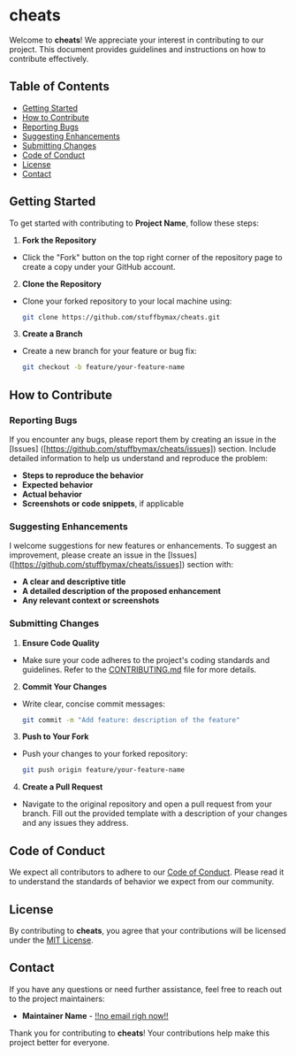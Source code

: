 # cheats

Welcome to **cheats**! We appreciate your interest in contributing to our project. This document provides guidelines and instructions on how to contribute effectively.

## Table of Contents

- [Getting Started](#getting-started)
- [How to Contribute](#how-to-contribute)
- [Reporting Bugs](#reporting-bugs)
- [Suggesting Enhancements](#suggesting-enhancements)
- [Submitting Changes](#submitting-changes)
- [Code of Conduct](#code-of-conduct)
- [License](#license)
- [Contact](#contact)

## Getting Started

To get started with contributing to **Project Name**, follow these steps:

1. **Fork the Repository**
 - Click the "Fork" button on the top right corner of the repository page to create a copy under your GitHub account.

2. **Clone the Repository**
 - Clone your forked repository to your local machine using:
     ```bash
     git clone https://github.com/stuffbymax/cheats.git
     ```



3. **Create a Branch**
- Create a new branch for your feature or bug fix:
     ```bash
     git checkout -b feature/your-feature-name
     ```

## How to Contribute

### Reporting Bugs

If you encounter any bugs, please report them by creating an issue in the [Issues] ([https://github.com/stuffbymax/cheats/issues]) section. Include detailed information to help us understand and reproduce the problem:
- **Steps to reproduce the behavior**
- **Expected behavior**
- **Actual behavior**
- **Screenshots or code snippets**, if applicable

### Suggesting Enhancements

I welcome suggestions for new features or enhancements. To suggest an improvement, please create an issue in the [Issues] ([https://github.com/stuffbymax/cheats/issues]) section with:
- **A clear and descriptive title**
- **A detailed description of the proposed enhancement**
- **Any relevant context or screenshots**

### Submitting Changes

1. **Ensure Code Quality**
- Make sure your code adheres to the project's coding standards and guidelines. Refer to the [CONTRIBUTING.md](CONTRIBUTING.md) file for more details.

2. **Commit Your Changes**
 - Write clear, concise commit messages:
     ```bash
     git commit -m "Add feature: description of the feature"
     ```

3. **Push to Your Fork**
- Push your changes to your forked repository:
     ```bash
     git push origin feature/your-feature-name
     ```

4. **Create a Pull Request**
- Navigate to the original repository and open a pull request from your branch. Fill out the provided template with a description of your changes and any issues they address.

## Code of Conduct

We expect all contributors to adhere to our [Code of Conduct](CODE_OF_CONDUCT.md). Please read it to understand the standards of behavior we expect from our community.

## License

By contributing to **cheats**, you agree that your contributions will be licensed under the [MIT License](LICENSE).

## Contact

If you have any questions or need further assistance, feel free to reach out to the project maintainers:

- **Maintainer Name** - [!!no email righ now!!](mailto:email@example.com)

Thank you for contributing to **cheats**! Your contributions help make this project better for everyone.

